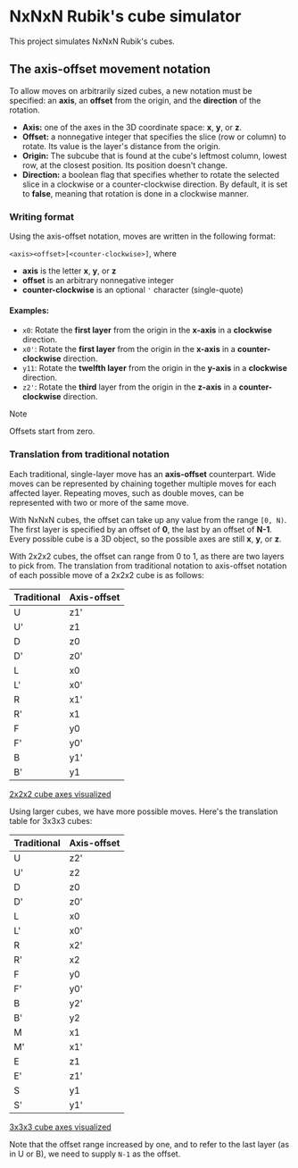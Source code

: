 # NxNxN Rubik's cube simulator
This project simulates NxNxN Rubik's cubes.

## The axis-offset movement notation
To allow moves on arbitrarily sized cubes, a new notation must be specified: an **axis**, an **offset** from the origin, and the **direction** of the rotation.

- **Axis:** one of the axes in the 3D coordinate space: **x**, **y**, or **z**.
- **Offset:** a nonnegative integer that specifies the slice (row or column) to rotate. Its value is the layer's distance from the origin.
- **Origin:** The subcube that is found at the cube's leftmost column, lowest row, at the closest position. Its position doesn't change.
- **Direction:** a boolean flag that specifies whether to rotate the selected slice in a clockwise or a counter-clockwise direction. By default, it is set to **false**, meaning that rotation is done in a clockwise manner.

### Writing format

Using the axis-offset notation, moves are written in the following format:

`<axis><offset>[<counter-clockwise>]`, where
- **axis** is the letter **x**, **y**, or **z**
- **offset** is an arbitrary nonnegative integer
- **counter-clockwise** is an optional `'` character (single-quote)

#### Examples:
- `x0`: Rotate the **first layer** from the origin in the **x-axis** in a **clockwise** direction.
- `x0'`: Rotate the **first layer** from the origin in the **x-axis** in a **counter-clockwise** direction.
- `y11`: Rotate the **twelfth layer** from the origin in the **y-axis** in a **clockwise** direction.
- `z2'`: Rotate the **third** layer from the origin in the **z-axis** in a **counter-clockwise** direction.

> [!NOTE]
> Offsets start from zero.

### Translation from traditional notation

Each traditional, single-layer move has an **axis-offset** counterpart. Wide moves can be represented by chaining together multiple moves for each affected layer. Repeating moves, such as double moves, can be represented with two or more of the same move.

With NxNxN cubes, the offset can take up any value from the range `[0, N)`. The first layer is specified by an offset of **0**, the last by an offset of **N-1**. Every possible cube is a 3D object, so the possible axes are still **x**, **y**, or **z**.

With 2x2x2 cubes, the offset can range from 0 to 1, as there are two layers to pick from. The translation from traditional notation to axis-offset notation of each possible move of a 2x2x2 cube is as follows:

|Traditional|Axis-offset|
|-----------|-----------|
|U          |z1'        |
|U'         |z1         |
|D          |z0         |
|D'         |z0'        |
|L          |x0         |
|L'         |x0'        |
|R          |x1'        |
|R'         |x1         |
|F          |y0         |
|F'         |y0'        |
|B          |y1'        |
|B'         |y1         |

[2x2x2 cube axes visualized](assets/2x2x2_axes.png)

Using larger cubes, we have more possible moves. Here's the translation table for 3x3x3 cubes:

|Traditional|Axis-offset|
|-----------|-----------|
|U          |z2'        |
|U'         |z2         |
|D          |z0         |
|D'         |z0'        |
|L          |x0         |
|L'         |x0'        |
|R          |x2'        |
|R'         |x2         |
|F          |y0         |
|F'         |y0'        |
|B          |y2'        |
|B'         |y2         |
|M          |x1         |
|M'         |x1'        |
|E          |z1         |
|E'         |z1'        |
|S          |y1         |
|S'         |y1'        |

[3x3x3 cube axes visualized](assets/3x3x3_axes.png)

Note that the offset range increased by one, and to refer to the last layer (as in U or B), we need to supply `N-1` as the offset.
